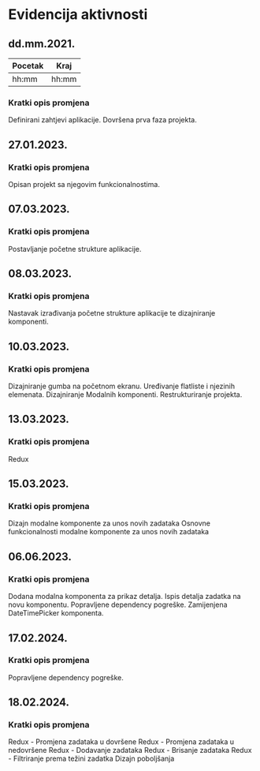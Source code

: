 # Evidencija aktivnosti
## dd.mm.2021.
Pocetak | Kraj
------- | ----
hh:mm   | hh:mm
### Kratki opis promjena
Definirani zahtjevi aplikacije.
Dovršena prva faza projekta.

## 27.01.2023.
### Kratki opis promjena
Opisan projekt sa njegovim funkcionalnostima.

## 07.03.2023.
### Kratki opis promjena
Postavljanje početne strukture aplikacije.

## 08.03.2023.
### Kratki opis promjena
Nastavak izrađivanja početne strukture aplikacije te dizajniranje komponenti.

## 10.03.2023.
### Kratki opis promjena
Dizajniranje gumba na početnom ekranu.
Uređivanje flatliste i njezinih elemenata.
Dizajniranje Modalnih komponenti.
Restrukturiranje projekta.

## 13.03.2023.
### Kratki opis promjena
Redux

## 15.03.2023.
### Kratki opis promjena
Dizajn modalne komponente za unos novih zadataka
Osnovne funkcionalnosti modalne komponente za unos novih zadataka

## 06.06.2023.
### Kratki opis promjena
Dodana modalna komponenta za prikaz detalja.
Ispis detalja zadatka na novu komponentu.
Popravljene dependency pogreške.
Zamijenjena DateTimePicker komponenta.

## 17.02.2024.
### Kratki opis promjena
Popravljene dependency pogreške.

## 18.02.2024.
### Kratki opis promjena
Redux - Promjena zadataka u dovršene
Redux - Promjena zadataka u nedovršene
Redux - Dodavanje zadataka
Redux - Brisanje zadataka
Redux - Filtriranje prema težini zadatka
Dizajn poboljšanja